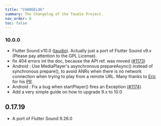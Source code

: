 ```yaml
---
title: "CHANGELOG"
summary: The Changelog of the Taudio Project.
nav_order: 8
toc: false
---
```

### 10.0.0

- Flutter Sound v10.0 ([taudio](https://taudio.canardoux.xyz/)). Actually just a port of Flutter Sound v9.x (Please pay attention to the GPL License).
- fix 404 errors int the doc, because the API ref. was moved ([#1173](https://github.com/Canardoux/flutter_sound/issues/1173))
- Android : Use  MediaPlayer's asynchronous prepareAsync() instead of synchronous prepare(), to avoid ANRs when there is no network connection when trying to play from a remote URL. Many thanks to [Eric](https://github.com/ericbomgardner) for his [PR](https://github.com/Canardoux/flutter_sound_core/pull/13).
- Android : Fix a bug when startPlayer() fires an Exception [(#1174)](https://github.com/Canardoux/flutter_sound/issues/1174)
- Add a very simple guide on how to upgrade 9.x to 10.0

## 0.17.19

- A port of Flutter Sound 9.26.0
